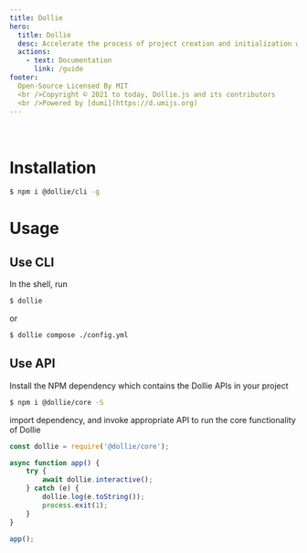 ```yaml
---
title: Dollie
hero:
  title: Dollie
  desc: Accelerate the process of project creation and initialization with such set of utilities
  actions:
    - text: Documentation
      link: /guide
footer:
  Open-Source Licensed By MIT
  <br />Copyright © 2021 to today, Dollie.js and its contributors
  <br />Powered by [dumi](https://d.umijs.org)
---
```


<div style="height: 20px;"></div>

# Installation

```bash
$ npm i @dollie/cli -g
```

# Usage

## Use CLI

In the shell, run

```bash
$ dollie
```

or

```bash
$ dollie compose ./config.yml
```

## Use API

Install the NPM dependency which contains the Dollie APIs in your project

```bash
$ npm i @dollie/core -S
```

import dependency, and invoke appropriate API to run the core functionality of Dollie

```js
const dollie = require('@dollie/core');

async function app() {
	try {
		await dollie.interactive();
	} catch (e) {
		dollie.log(e.toString());
		process.exit(1);
	}
}

app();
```
